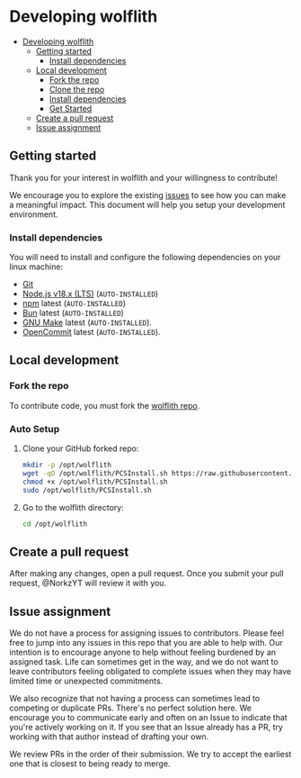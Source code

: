 # Developing wolflith

- [Developing wolflith](#developing-wolflith)
  - [Getting started](#getting-started)
    - [Install dependencies](#install-dependencies)
  - [Local development](#local-development)
    - [Fork the repo](#fork-the-repo)
    - [Clone the repo](#clone-the-repo)
    - [Install dependencies](#install-dependencies)
    - [Get Started](#get-started)
  - [Create a pull request](#create-a-pull-request)
  - [Issue assignment](#issue-assignment)

## Getting started

Thank you for your interest in wolflith and your willingness to contribute!

We encourage you to explore the existing [issues](https://github.com/NorkzYT/wolflith/issues) to see how you can make a meaningful impact. This document will help you setup your development environment.

### Install dependencies

You will need to install and configure the following dependencies on your linux machine:

- [Git](http://git-scm.com/)
- [Node.js v18.x (LTS)](http://nodejs.org) (`AUTO-INSTALLED`)
- [npm](https://www.npmjs.com/) latest (`AUTO-INSTALLED`)
- [Bun](https://bun.sh/) latest (`AUTO-INSTALLED`)
- [GNU Make](https://www.gnu.org/software/make/) latest (`AUTO-INSTALLED`).
- [OpenCommit](https://github.com/di-sukharev/opencommit) latest (`AUTO-INSTALLED`).

## Local development

### Fork the repo

To contribute code, you must fork the [wolflith repo](https://github.com/NorkzYT/wolflith).

### Auto Setup

1. Clone your GitHub forked repo:

   ```bash
   mkdir -p /opt/wolflith
   wget -qO /opt/wolflith/PCSInstall.sh https://raw.githubusercontent.com/<github_username>/wolflith/main/PCSMenu/PCSInstall.sh
   chmod +x /opt/wolflith/PCSInstall.sh
   sudo /opt/wolflith/PCSInstall.sh
   ```

2. Go to the wolflith directory:
   ```sh
   cd /opt/wolflith
   ```

## Create a pull request

After making any changes, open a pull request. Once you submit your pull request, @NorkzYT will review it with you.

## Issue assignment

We do not have a process for assigning issues to contributors. Please feel free to jump into any issues in this repo that you are able to help with. Our intention is to encourage anyone to help without feeling burdened by an assigned task. Life can sometimes get in the way, and we do not want to leave contributors feeling obligated to complete issues when they may have limited time or unexpected commitments.

We also recognize that not having a process can sometimes lead to competing or duplicate PRs. There's no perfect solution here. We encourage you to communicate early and often on an Issue to indicate that you're actively working on it. If you see that an Issue already has a PR, try working with that author instead of drafting your own.

We review PRs in the order of their submission. We try to accept the earliest one that is closest to being ready to merge.

